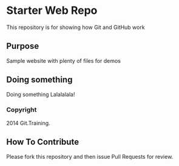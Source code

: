 # Starter Web Repo

This repository is for showing how Git and GitHub work

## Purpose

Sample website with plenty of files for demos

## Doing something

Doing something
Lalalalala!

### Copyright

2014 Git.Training.

## How To Contribute

Please fork this repository and then issue Pull Requests for review.